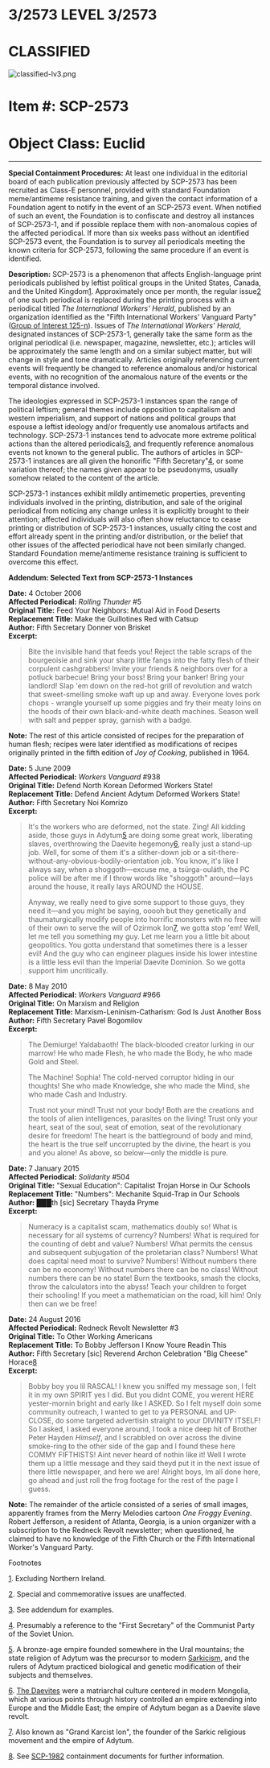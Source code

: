 3/2573 LEVEL 3/2573
===================

CLASSIFIED
==========

![classified-lv3.png](http://www.scp-wiki.net/local--files/component:classified-decoration-base/classified-lv3.png)

Item #: SCP-2573
================

Object Class: Euclid
====================

* * *

**Special Containment Procedures:** At least one individual in the editorial board of each publication previously affected by SCP-2573 has been recruited as Class-E personnel, provided with standard Foundation meme/antimeme resistance training, and given the contact information of a Foundation agent to notify in the event of an SCP-2573 event. When notified of such an event, the Foundation is to confiscate and destroy all instances of SCP-2573-1, and if possible replace them with non-anomalous copies of the affected periodical. If more than six weeks pass without an identified SCP-2573 event, the Foundation is to survey all periodicals meeting the known criteria for SCP-2573, following the same procedure if an event is identified.

**Description:** SCP-2573 is a phenomenon that affects English-language print periodicals published by leftist political groups in the United States, Canada, and the United Kingdom[1](javascript:;). Approximately once per month, the regular issue[2](javascript:;) of one such periodical is replaced during the printing process with a periodical titled _The International Workers' Herald_, published by an organization identified as the "Fifth International Workers' Vanguard Party" ([Group of Interest 125-η](/fifthist-hub)). Issues of _The International Workers' Herald_, designated instances of SCP-2573-1, generally take the same form as the original periodical (i.e. newspaper, magazine, newsletter, etc.); articles will be approximately the same length and on a similar subject matter, but will change in style and tone dramatically. Articles originally referencing current events will frequently be changed to reference anomalous and/or historical events, with no recognition of the anomalous nature of the events or the temporal distance involved.

The ideologies expressed in SCP-2573-1 instances span the range of political leftism; general themes include opposition to capitalism and western imperialism, and support of nations and political groups that espouse a leftist ideology and/or frequently use anomalous artifacts and technology. SCP-2573-1 instances tend to advocate more extreme political actions than the altered periodicals[3](javascript:;), and frequently reference anomalous events not known to the general public. The authors of articles in SCP-2573-1 instances are all given the honorific "Fifth Secretary"[4](javascript:;), or some variation thereof; the names given appear to be pseudonyms, usually somehow related to the content of the article.

SCP-2573-1 instances exhibit mildly antimemetic properties, preventing individuals involved in the printing, distribution, and sale of the original periodical from noticing any change unless it is explicitly brought to their attention; affected individuals will also often show reluctance to cease printing or distribution of SCP-2573-1 instances, usually citing the cost and effort already spent in the printing and/or distribution, or the belief that other issues of the affected periodical have not been similarly changed. Standard Foundation meme/antimeme resistance training is sufficient to overcome this effect.

**Addendum: Selected Text from SCP-2573-1 Instances**

**Date:** 4 October 2006  
**Affected Periodical:** _Rolling Thunder_ #5  
**Original Title:** Feed Your Neighbors: Mutual Aid in Food Deserts  
**Replacement Title:** Make the Guillotines Red with Catsup  
**Author:** Fifth Secretary Donner von Brisket  
**Excerpt:**

> Bite the invisible hand that feeds you! Reject the table scraps of the bourgeoisie and sink your sharp little fangs into the fatty flesh of their corpulent cashgrabbers! Invite your friends & neighbors over for a potluck barbecue! Bring your boss! Bring your banker! Bring your landlord! Slap 'em down on the red-hot grill of revolution and watch that sweet-smelling smoke waft up up and away. Everyone loves pork chops - wrangle yourself up some piggies and fry their meaty loins on the hoods of their own black-and-white death machines. Season well with salt and pepper spray, garnish with a badge.

**Note:** The rest of this article consisted of recipes for the preparation of human flesh; recipes were later identified as modifications of recipes originally printed in the fifth edition of _Joy of Cooking_, published in 1964.

**Date:** 5 June 2009  
**Affected Periodical:** _Workers Vanguard_ #938  
**Original Title:** Defend North Korean Deformed Workers State!  
**Replacement Title:** Defend Ancient Adytum Deformed Workers State!  
**Author:** Fifth Secretary Noi Komrizo  
**Excerpt:**

> It's the workers who are deformed, not the state. Zing! All kidding aside, those guys in Adytum[5](javascript:;) are doing some great work, liberating slaves, overthrowing the Daevite hegemony[6](javascript:;), really just a stand-up job. Well, for some of them it's a slither-down job or a sit-there-without-any-obvious-bodily-orientation job. You know, it's like I always say, when a shoggoth—excuse me, a tsürga-ouláth, the PC police will be after me if I throw words like "shoggoth" around—lays around the house, it really lays AROUND the HOUSE.
> 
> Anyway, we really need to give some support to those guys, they need it—and you might be saying, ooooh but they genetically and thaumaturgically modify people into horrific monsters with no free will of their own to serve the will of Ozirmok Ion[7](javascript:;), we gotta stop 'em! Well, let me tell you something my guy. Let me learn you a little bit about geopolitics. You gotta understand that sometimes there is a lesser evil! And the guy who can engineer plagues inside his lower intestine is a little less evil than the Imperial Daevite Dominion. So we gotta support him uncritically.

**Date:** 8 May 2010  
**Affected Periodical:** _Workers Vanguard_ #966  
**Original Title:** On Marxism and Religion  
**Replacement Title:** Marxism-Leninism-Catharism: God Is Just Another Boss  
**Author:** Fifth Secretary Pavel Bogomilov  
**Excerpt:**

> The Demiurge! Yaldabaoth! The black-blooded creator lurking in our marrow! He who made Flesh, he who made the Body, he who made Gold and Steel.
> 
> The Machine! Sophia! The cold-nerved corruptor hiding in our thoughts! She who made Knowledge, she who made the Mind, she who made Cash and Industry.
> 
> Trust not your mind! Trust not your body! Both are the creations and the tools of alien intelligences, parasites on the living! Trust only your heart, seat of the soul, seat of emotion, seat of the revolutionary desire for freedom! The heart is the battleground of body and mind, the heart is the true self uncorrupted by the divine, the heart is you and you alone! As above, so below—only the middle is pure.

**Date:** 7 January 2015  
**Affected Periodical:** _Solidarity_ #504  
**Original Title:** "Sexual Education": Capitalist Trojan Horse in Our Schools  
**Replacement Title:** "Numbers": Mechanite Squid-Trap in Our Schools  
**Author:** ███th \[sic\] Secretary Thayda Pryme  
**Excerpt:**

> Numeracy is a capitalist scam, mathematics doubly so! What is necessary for all systems of currency? Numbers! What is required for the counting of debt and value? Numbers! What permits the census and subsequent subjugation of the proletarian class? Numbers! What does capital need most to survive? Numbers! Without numbers there can be no economy! Without numbers there can be no class! Without numbers there can be no state! Burn the textbooks, smash the clocks, throw the calculators into the abyss! Teach your children to forget their schooling! If you meet a mathematician on the road, kill him! Only then can we be free!

**Date:** 24 August 2016  
**Affected Periodical:** Redneck Revolt Newsletter #3  
**Original Title:** To Other Working Americans  
**Replacement Title:** To Bobby Jefferson I Know Youre Readin This  
**Author:** Fifth Secretary \[sic\] Reverend Archon Celebration "Big Cheese" Horace[8](javascript:;)  
**Excerpt:**

> Bobby boy you lil RASCAL! I knew you sniffed my message son, I felt it in my own SPIRIT yes I did. But you didnt COME, you werent HERE yester-mornin bright and early like I ASKED. So I felt myself doin some community outreach, I wanted to get to ya PERSONAL and UP-CLOSE, do some targeted advertisin straight to your DIVINITY ITSELF! So I asked, I asked everyone around, I took a nice deep hit of Brother Peter Hayden _Himself_, and I scrabbled on over across the divine smoke-ring to the other side of the gap and I found these here COMMY FIFTHISTS! Aint never heard of nothin like it! Well I wrote them up a little message and they said theyd put it in the next issue of there little newspaper, and here we are! Alright boys, Im all done here, go ahead and just roll the frog footage for the rest of the page I guess.

**Note:** The remainder of the article consisted of a series of small images, apparently frames from the Merry Melodies cartoon _One Froggy Evening_. Robert Jefferson, a resident of Atlanta, Georgia, is a union organizer with a subscription to the Redneck Revolt newsletter; when questioned, he claimed to have no knowledge of the Fifth Church or the Fifth International Worker's Vanguard Party.

Footnotes

[1](javascript:;). Excluding Northern Ireland.

[2](javascript:;). Special and commemorative issues are unaffected.

[3](javascript:;). See addendum for examples.

[4](javascript:;). Presumably a reference to the "First Secretary" of the Communist Party of the Soviet Union.

[5](javascript:;). A bronze-age empire founded somewhere in the Ural mountains; the state religion of Adytum was the precursor to modern [Sarkicism](/sarkicism-hub), and the rulers of Adytum practiced biological and genetic modification of their subjects and themselves.

[6](javascript:;). [The Daevites](/scp-140) were a matriarchal culture centered in modern Mongolia, which at various points through history controlled an empire extending into Europe and the Middle East; the empire of Adytum began as a Daevite slave revolt.

[7](javascript:;). Also known as "Grand Karcist Ion", the founder of the Sarkic religious movement and the empire of Adytum.

[8](javascript:;). See [SCP-1982](/scp-1982) containment documents for further information.